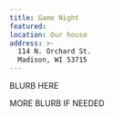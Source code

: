 ```yaml
---
title: Game Night
featured:
location: Our house
address: >-
  114 N. Orchard St.
  Madison, WI 53715
---
```


BLURB HERE
<!-- More -->
MORE BLURB IF NEEDED
